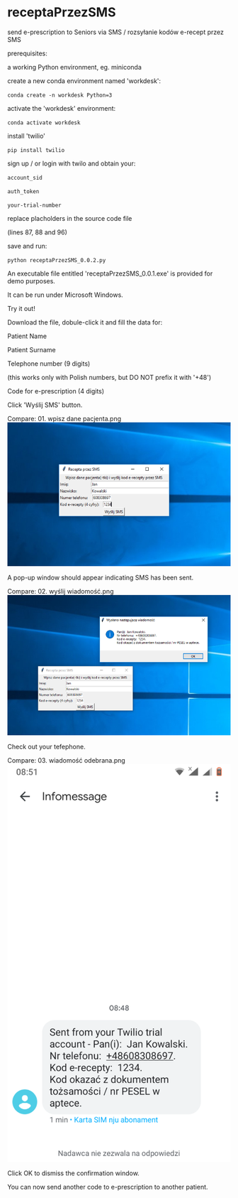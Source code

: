 # receptaPrzezSMS
send e-prescription to Seniors via SMS / rozsyłanie kodów e-recept przez SMS

prerequisites:

a working Python environment, eg. miniconda

create a new conda environment named 'workdesk':

`conda create -n workdesk Python=3`

activate the 'workdesk' environment:

`conda activate workdesk`

install 'twilio'

`pip install twilio`

sign up / or login with twilo and obtain your:

`account_sid`

`auth_token`

`your-trial-number`

replace placholders in the source code file

(lines 87, 88 and 96)

save and run:

`python receptaPrzezSMS_0.0.2.py`

An executable file entitled 'receptaPrzezSMS_0.0.1.exe' is provided for demo purposes.

It can be run under Microsoft Windows.

Try it out!

Download the file, dobule-click it and fill the data for:

Patient Name

Patient Surname

Telephone number (9 digits)

(this works only with Polish numbers, but DO NOT prefix it with '+48')

Code for e-prescription (4 digits)

Click 'Wyślij SMS' button.

Compare: 01. wpisz dane pacjenta.png
![alt text](01.%20wpisz%20dane%20pacjenta.png)

A pop-up window should appear indicating SMS has been sent.

Compare: 02. wyślij wiadomość.png
![alt text](02.%20wy%C5%9Blij%20wiadomo%C5%9B%C4%87.png)

Check out your tefephone.

Compare: 03. wiadomość odebrana.png
![alt text](03.%20wiadomo%C5%9B%C4%87%20odebrana.png)

Click OK to dismiss the confirmation window.

You can now send another code to e-prescription to another patient.
